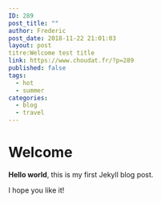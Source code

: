 ```yaml
---
ID: 289
post_title: ""
author: Frederic
post_date: 2018-11-22 21:01:03
layout: post
titre:Welcome test title
link: https://www.choudat.fr/?p=289
published: false
tags:
  - hot
  - summer
categories:
  - blog
  - travel
---
```

# Welcome

**Hello world**, this is my first Jekyll blog post.

I hope you like it!
